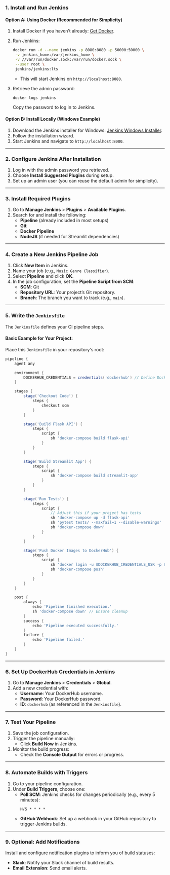 ### **1. Install and Run Jenkins**
#### **Option A: Using Docker (Recommended for Simplicity)**
1. Install Docker if you haven’t already: [Get Docker](https://docs.docker.com/get-docker/).
2. Run Jenkins:
   ```bash
   docker run -d --name jenkins -p 8080:8080 -p 50000:50000 \
    -v jenkins_home:/var/jenkins_home \
    -v //var/run/docker.sock:/var/run/docker.sock \
    --user root \
    jenkins/jenkins:lts
   ```
   - This will start Jenkins on `http://localhost:8080`.

3. Retrieve the admin password:
   ```bash
   docker logs jenkins
   ```
   Copy the password to log in to Jenkins.

#### **Option B: Install Locally (Windows Example)**
1. Download the Jenkins installer for Windows: [Jenkins Windows Installer](https://www.jenkins.io/download/).
2. Follow the installation wizard.
3. Start Jenkins and navigate to `http://localhost:8080`.

---

### **2. Configure Jenkins After Installation**
1. Log in with the admin password you retrieved.
2. Choose **Install Suggested Plugins** during setup.
3. Set up an admin user (you can reuse the default admin for simplicity).

---

### **3. Install Required Plugins**
1. Go to **Manage Jenkins** > **Plugins** > **Available Plugins**.
2. Search for and install the following:
   - **Pipeline** (already included in most setups)
   - **Git**
   - **Docker Pipeline**
   - **NodeJS** (if needed for Streamlit dependencies)

---

### **4. Create a New Jenkins Pipeline Job**
1. Click **New Item** in Jenkins.
2. Name your job (e.g., `Music Genre Classifier`).
3. Select **Pipeline** and click **OK**.
4. In the job configuration, set the **Pipeline Script from SCM**:
   - **SCM**: Git
   - **Repository URL**: Your project’s Git repository.
   - **Branch**: The branch you want to track (e.g., `main`).

---

### **5. Write the `Jenkinsfile`**
The `Jenkinsfile` defines your CI pipeline steps.

#### **Basic Example for Your Project:**
Place this `Jenkinsfile` in your repository's root:

```groovy
pipeline {
    agent any

    environment {
        DOCKERHUB_CREDENTIALS = credentials('dockerhub') // Define DockerHub credentials in Jenkins
    }

    stages {
        stage('Checkout Code') {
            steps {
                checkout scm
            }
        }

        stage('Build Flask API') {
            steps {
                script {
                    sh 'docker-compose build flask-api'
                }
            }
        }

        stage('Build Streamlit App') {
            steps {
                script {
                    sh 'docker-compose build streamlit-app'
                }
            }
        }

        stage('Run Tests') {
            steps {
                script {
                    // Adjust this if your project has tests
                    sh 'docker-compose up -d flask-api'
                    sh 'pytest tests/ --maxfail=1 --disable-warnings'
                    sh 'docker-compose down'
                }
            }
        }

        stage('Push Docker Images to DockerHub') {
            steps {
                script {
                    sh 'docker login -u $DOCKERHUB_CREDENTIALS_USR -p $DOCKERHUB_CREDENTIALS_PSW'
                    sh 'docker-compose push'
                }
            }
        }
    }

    post {
        always {
            echo 'Pipeline finished execution.'
            sh 'docker-compose down' // Ensure cleanup
        }
        success {
            echo 'Pipeline executed successfully.'
        }
        failure {
            echo 'Pipeline failed.'
        }
    }
}
```

---

### **6. Set Up DockerHub Credentials in Jenkins**
1. Go to **Manage Jenkins** > **Credentials** > **Global**.
2. Add a new credential with:
   - **Username**: Your DockerHub username.
   - **Password**: Your DockerHub password.
   - **ID**: `dockerhub` (as referenced in the `Jenkinsfile`).

---

### **7. Test Your Pipeline**
1. Save the job configuration.
2. Trigger the pipeline manually:
   - Click **Build Now** in Jenkins.
3. Monitor the build progress:
   - Check the **Console Output** for errors or progress.

---

### **8. Automate Builds with Triggers**
1. Go to your pipeline configuration.
2. Under **Build Triggers**, choose one:
   - **Poll SCM**: Jenkins checks for changes periodically (e.g., every 5 minutes):
     ```
     H/5 * * * *
     ```
   - **GitHub Webhook**: Set up a webhook in your GitHub repository to trigger Jenkins builds.

---

### **9. Optional: Add Notifications**
Install and configure notification plugins to inform you of build statuses:
- **Slack**: Notify your Slack channel of build results.
- **Email Extension**: Send email alerts.